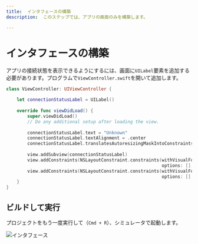```yaml
---
title:  インタフェースの構築
description:  このステップでは、アプリの画面のみを構築します。

---
```


インタフェースの構築
==========

アプリの接続状態を表示できるようにするには、画面に`UILabel`要素を追加する必要があります。プログラムで`ViewController.swift`を開いて追加します。

```swift
class ViewController: UIViewController {

    let connectionStatusLabel = UILabel()
    
    override func viewDidLoad() {
        super.viewDidLoad()
        // Do any additional setup after loading the view.
        
        connectionStatusLabel.text = "Unknown"
        connectionStatusLabel.textAlignment = .center
        connectionStatusLabel.translatesAutoresizingMaskIntoConstraints = false
        
        view.addSubview(connectionStatusLabel)
        view.addConstraints(NSLayoutConstraint.constraints(withVisualFormat: "H:|-20-[label]-20-|",
                                                           options: [], metrics: nil, views: ["label" : connectionStatusLabel]))
        view.addConstraints(NSLayoutConstraint.constraints(withVisualFormat: "V:|-80-[label(20)]",
                                                           options: [], metrics: nil, views: ["label" : connectionStatusLabel]))
    }
}
```

ビルドして実行
-------

プロジェクトをもう一度実行して（`Cmd + R`）、シミュレータで起動します。

![インタフェース](/meta/client-sdk/ios-phone-to-app/interface.png)

